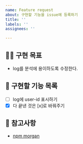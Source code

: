 ```yaml
---
name: Feature request
about: 구현할 기능을 issue에 등록하기
title: ''
labels: ''
assignees: ''

---
```


## 🙋‍♀️ 구현 목표

- log를 분석에 용이하도록 수정한다.

## 🔧 구현할 기능 목록

- [ ] log에 user-id 표시하기
- [x] 다 끝낸 것은 [x]로 바꿔주기

## 📄 참고사항

- [npm morgan](https://www.npmjs.com/package/morgan)
